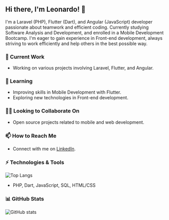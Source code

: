  ## Hi there, I'm Leonardo! 👋

I'm a Laravel (PHP), Flutter (Dart), and Angular (JavaScript) developer passionate about teamwork and efficient coding. Currently studying Software Analysis and Development, and enrolled in a Mobile Development Bootcamp. I'm eager to gain experience in Front-end development, always striving to work efficiently and help others in the best possible way.

### 🔭 Current Work
- Working on various projects involving Laravel, Flutter, and Angular.

### 🌱 Learning
- Improving skills in Mobile Development with Flutter.
- Exploring new technologies in Front-end development.

### 👯‍♂️ Looking to Collaborate On
- Open source projects related to mobile and web development.

### 📫 How to Reach Me
- Connect with me on [LinkedIn](www.linkedin.com/in/leonardo-espinosa-rivera-286629246).

### ⚡ Technologies & Tools
![Top Langs](https://github-readme-stats.vercel.app/api/top-langs/?username=leoespi&theme=dark&layout=compact)
- PHP, Dart, JavaScript, SQL, HTML/CSS

### 📊 GitHub Stats
![GitHub stats](https://github-readme-stats.vercel.app/api?username=leoespi&theme=dark&show_icons=true&count_private=true)
